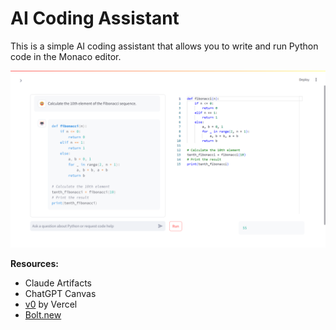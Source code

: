 # AI Coding Assistant

This is a simple AI coding assistant that allows you to write and run Python code in the Monaco editor.

![Screenshot](img/v0.1.png)


**Resources:**
- Claude Artifacts
- ChatGPT Canvas
- [v0](https://v0.dev/) by Vercel
- [Bolt.new](https://bolt.new/)
